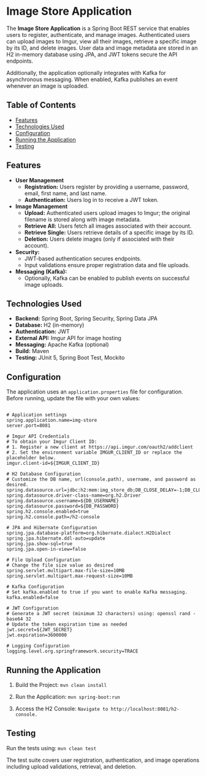# Image Store Application

The **Image Store Application** is a Spring Boot REST service that enables users to register, authenticate, and manage images. Authenticated users can upload images to Imgur, view all their images, retrieve a specific image by its ID, and delete images. User data and image metadata are stored in an H2 in-memory database using JPA, and JWT tokens secure the API endpoints.

Additionally, the application optionally integrates with Kafka for asynchronous messaging. When enabled, Kafka publishes an event whenever an image is uploaded.

## Table of Contents

- [Features](#features)
- [Technologies Used](#technologies-used)
- [Configuration](#configuration)
- [Running the Application](#running-the-application)
- [Testing](#testing)

## Features

- **User Management**
  - **Registration:** Users register by providing a username, password, email, first name, and last name.
  - **Authentication:** Users log in to receive a JWT token.
- **Image Management**
  - **Upload:** Authenticated users upload images to Imgur; the original filename is stored along with image metadata.
  - **Retrieve All:** Users fetch all images associated with their account.
  - **Retrieve Single:** Users retrieve details of a specific image by its ID.
  - **Deletion:** Users delete images (only if associated with their account).
- **Security:**  
  - JWT-based authentication secures endpoints.
  - Input validations ensure proper registration data and file uploads.
- **Messaging (Kafka):**
  - Optionally, Kafka can be enabled to publish events on successful image uploads.
  
## Technologies Used

- **Backend:** Spring Boot, Spring Security, Spring Data JPA
- **Database:** H2 (in-memory)
- **Authentication:** JWT
- **External API:** Imgur API for image hosting
- **Messaging:** Apache Kafka (optional)
- **Build:** Maven
- **Testing:** JUnit 5, Spring Boot Test, Mockito

## Configuration

The application uses an `application.properties` file for configuration. Before running, update the file with your own values:

```properties

# Application settings
spring.application.name=img-store
server.port=8081

# Imgur API Credentials
# To obtain your Imgur Client ID:
# 1. Register a new client at https://api.imgur.com/oauth2/addclient
# 2. Set the environment variable IMGUR_CLIENT_ID or replace the placeholder below.
imgur.client-id=${IMGUR_CLIENT_ID}

# H2 Database Configuration
# Customize the DB name, url(console.path), username, and password as desired.
spring.datasource.url=jdbc:h2:mem:img_store_db;DB_CLOSE_DELAY=-1;DB_CLOSE_ON_EXIT=FALSE
spring.datasource.driver-class-name=org.h2.Driver
spring.datasource.username=${DB_USERNAME}
spring.datasource.password=${DB_PASSWORD}
spring.h2.console.enabled=true
spring.h2.console.path=/h2-console

# JPA and Hibernate Configuration
spring.jpa.database-platform=org.hibernate.dialect.H2Dialect
spring.jpa.hibernate.ddl-auto=update
spring.jpa.show-sql=true
spring.jpa.open-in-view=false

# File Upload Configuration
# Change the file size value as desired
spring.servlet.multipart.max-file-size=10MB
spring.servlet.multipart.max-request-size=10MB

# Kafka Configuration
# Set kafka.enabled to true if you want to enable Kafka messaging.
kafka.enabled=false

# JWT Configuration
# Generate a JWT secret (minimum 32 characters) using: openssl rand -base64 32
# Update the token expiration time as needed
jwt.secret=${JWT_SECRET}
jwt.expiration=3600000

# Logging Configuration
logging.level.org.springframework.security=TRACE
```

## Running the Application
1. Build the Project:
`mvn clean install`

2. Run the Application:
`mvn spring-boot:run`

3. Access the H2 Console:
`Navigate to http://localhost:8081/h2-console.`


## Testing
Run the tests using:
`mvn clean test`

The test suite covers user registration, authentication, and image operations including upload validations, retrieval, and deletion.

